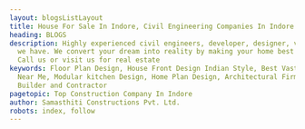 ```yaml
---
layout: blogsListLayout
title: House For Sale In Indore, Civil Engineering Companies In Indore
heading: BLOGS
description: Highly experienced civil engineers, developer, designer, vastu consultant
  we have. We convert your dream into reality by making your home best place to live.
  Call us or visit us for real estate
keywords: Floor Plan Design, House Front Design Indian Style, Best Vastu Consultant
  Near Me, Modular kitchen Design, Home Plan Design, Architectural Firms In Indore,
  Builder and Contractor
pagetopic: Top Construction Company In Indore
author: Samasthiti Constructions Pvt. Ltd.
robots: index, follow
---
```

